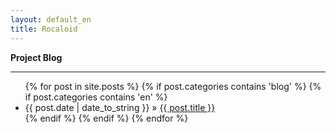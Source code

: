 ```yaml
---
layout: default_en
title: Rocaloid
---
```


**Project Blog**

---


<div id="home">
	<ul class="posts">
	{% for post in site.posts %}
		{% if post.categories contains 'blog' %}
			{% if post.categories contains 'en' %}
			<li><span>{{ post.date | date_to_string }}</span> &raquo; <a href="{{ site.baseurl }}{{ post.url }}">{{ post.title }}</a></li>
			{% endif %}
		{% endif %}
	{% endfor %}
	</ul>
</div>

